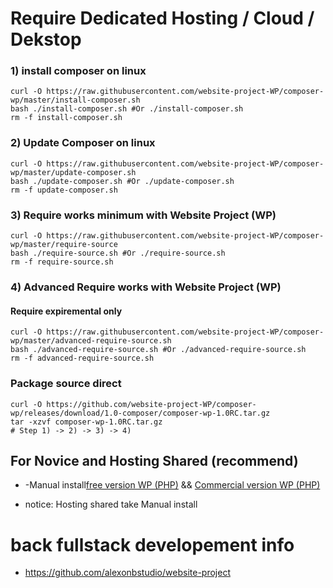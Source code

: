 # Require Dedicated Hosting / Cloud / Dekstop


### 1) install composer on linux

	curl -O https://raw.githubusercontent.com/website-project-WP/composer-wp/master/install-composer.sh
	bash ./install-composer.sh #Or ./install-composer.sh
	rm -f install-composer.sh
	
### 2) Update Composer on linux

	curl -O https://raw.githubusercontent.com/website-project-WP/composer-wp/master/update-composer.sh
	bash ./update-composer.sh #Or ./update-composer.sh
	rm -f update-composer.sh

### 3) Require works minimum with Website Project (WP) 
	curl -O https://raw.githubusercontent.com/website-project-WP/composer-wp/master/require-source
	bash ./require-source.sh #Or ./require-source.sh
	rm -f require-source.sh

### 4) Advanced Require works with Website Project (WP) 

#### Require expiremental only

	curl -O https://raw.githubusercontent.com/website-project-WP/composer-wp/master/advanced-require-source.sh
	bash ./advanced-require-source.sh #Or ./advanced-require-source.sh
	rm -f advanced-require-source.sh
	

### Package source direct

	curl -O https://github.com/website-project-WP/composer-wp/releases/download/1.0-composer/composer-wp-1.0RC.tar.gz
	tar -xzvf composer-wp-1.0RC.tar.gz
	# Step 1) -> 2) -> 3) -> 4)


## For Novice and Hosting Shared (recommend)
 

+ -Manual install[free version WP (PHP)](https://github.com/website-project-WP/free-wp) && [Commercial version WP (PHP)](https://github.com/website-project-WP/commercial-wp)

* notice: Hosting shared take Manual install
	
	
# back fullstack developement info

+ https://github.com/alexonbstudio/website-project